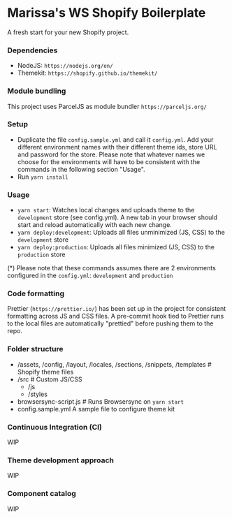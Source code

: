 # Marissa's WS Shopify Boilerplate

A fresh start for your new Shopify project.

### Dependencies

- NodeJS: `https://nodejs.org/en/`
- Themekit: `https://shopify.github.io/themekit/`

### Module bundling

This project uses ParcelJS as module bundler `https://parceljs.org/`

### Setup

- Duplicate the file `config.sample.yml` and call it `config.yml`. Add your different environment names with their different theme ids, store URL and password for the store. Please note that whatever names we choose for the environments will have to be consistent with the commands in the following section "Usage".
- Run `yarn install`

### Usage

- `yarn start`: Watches local changes and uploads theme to the `development` store (see config.yml). A new tab in your browser should start and reload automatically with each new change.
- `yarn deploy:development`: Uploads all files unminimized (JS, CSS) to the `development` store
- `yarn deploy:production`: Uploads all files minimized (JS, CSS) to the `production` store

(\*) Please note that these commands assumes there are 2 environments configured in the `config.yml`: `development` and `production`

### Code formatting

Prettier (`https://prettier.io/`) has been set up in the project for consistent formatting across JS and CSS files. A pre-commit hook tied to Prettier runs to the local files are automatically "prettied" before pushing them to the repo.

### Folder structure

- /assets, /config, /layout, /locales, /sections, /snippets, /templates # Shopify theme files
- /src # Custom JS/CSS
  - /js
  - /styles
- browsersync-script.js # Runs Browsersync on `yarn start`
- config.sample.yml A sample file to configure theme kit

### Continuous Integration (CI)

WIP

### Theme development approach

WIP

### Component catalog

WIP
